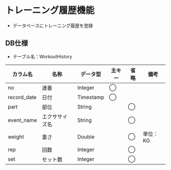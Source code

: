 # トレーニング履歴機能
-   データベースにトレーニング履歴を登録

## DB仕様
-   テーブル名：WorkoutHistory

| カラム名    | 名称           | データ型  | 主キー | 省略 | 備考     | 
| ----------- | -------------- | --------- | ------ | ---- | -------- | 
| no          | 連番           | Integer   | ◯     |      |          | 
| record_date | 日付           | Timestamp | ◯     |      |          | 
| part        | 部位           | String    |        | ◯   |          | 
| event_name  | エクササイズ名 | String    |        | ◯   |          | 
| weight      | 重さ           | Double    |        | ◯   | 単位：KG | 
| rep         | 回数           | Integer   |        | ◯   |          | 
| set         | セット数       | Integer   |        | ◯   |          | 
